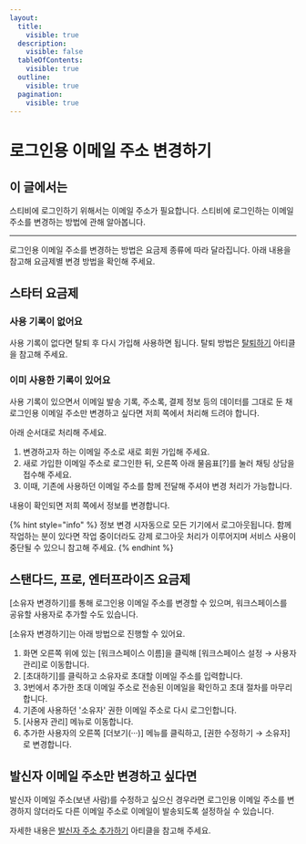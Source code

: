 ```yaml
---
layout:
  title:
    visible: true
  description:
    visible: false
  tableOfContents:
    visible: true
  outline:
    visible: true
  pagination:
    visible: true
---
```


# 로그인용 이메일 주소 변경하기

## 이 글에서는

스티비에 로그인하기 위해서는 이메일 주소가 필요합니다. 스티비에 로그인하는 이메일 주소를 변경하는 방법에 관해 알아봅니다.

***

로그인용 이메일 주소를 변경하는 방법은 요금제 종류에 따라 달라집니다. 아래 내용을 참고해 요금제별 변경 방법을 확인해 주세요.



## 스타터 요금제

### **사용 기록이 없어요**

사용 기록이 없다면 탈퇴 후 다시 가입해 사용하면 됩니다. 탈퇴 방법은 [탈퇴하기](withdrawal.md) 아티클을 참고해 주세요.



### **이미 사용한 기록이 있어요**

사용 기록이 있으면서 이메일 발송 기록, 주소록, 결제 정보 등의 데이터를 그대로 둔 채 로그인용 이메일 주소만 변경하고 싶다면 저희 쪽에서 처리해 드려야 합니다.

아래 순서대로 처리해 주세요.

1. 변경하고자 하는 이메일 주소로 새로 회원 가입해 주세요.
2. 새로 가입한 이메일 주소로 로그인한 뒤, 오른쪽 아래 물음표\[?]를 눌러 채팅 상담을 접수해 주세요.
3. 이때, 기존에 사용하던 이메일 주소를 함께 전달해 주셔야 변경 처리가 가능합니다.

내용이 확인되면 저희 쪽에서 정보를 변경합니다.&#x20;

{% hint style="info" %}
정보 변경 시자동으로 모든 기기에서 로그아웃됩니다. 함께 작업하는 분이 있다면 작업 중이더라도 강제 로그아웃 처리가 이루어지며 서비스 사용이 중단될 수 있으니 참고해 주세요.
{% endhint %}



## 스탠다드, 프로, 엔터프라이즈 요금제

\[소유자 변경하기]를 통해 로그인용 이메일 주소를 변경할 수 있으며, 워크스페이스를 공유할 사용자로 추가할 수도 있습니다.

\[소유자 변경하기]는 아래 방법으로 진행할 수 있어요.

1. 화면 오른쪽 위에 있는 \[워크스페이스 이름]을 클릭해 \[워크스페이스 설정 → 사용자 관리]로 이동합니다.
2. \[초대하기]를 클릭하고 소유자로 초대할 이메일 주소를 입력합니다.
3. 3번에서 추가한 초대 이메일 주소로 전송된 이메일을 확인하고 초대 절차를 마무리합니다.
4. 기존에 사용하던 '소유자' 권한 이메일 주소로 다시 로그인합니다.
5. \[사용자 관리] 메뉴로 이동합니다.
6. 추가한 사용자의 오른쪽 \[더보기(···)] 메뉴를 클릭하고,  \[권한 수정하기 → 소유자]로 변경합니다.



## 발신자 이메일 주소만 변경하고 싶다면

발신자 이메일 주소(보낸 사람)를 수정하고 싶으신 경우라면 로그인용 이메일 주소를 변경하지 않더라도 다른 이메일 주소로 이메일이 발송되도록 설정하실 수 있습니다.

자세한 내용은 [발신자 주소 추가하기](../../email/sender/add.md) 아티클을 참고해 주세요.

